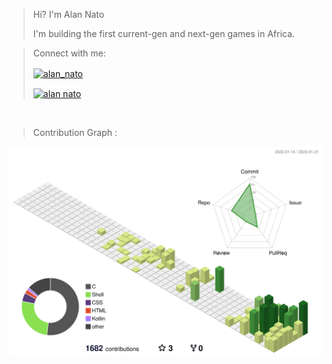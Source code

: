 > Hi? I'm Alan Nato
> 
> I'm building the first current-gen and next-gen games in Africa.


> Connect with me:
> 
> <a href="https://twitter.com/alan_nato" target="blank"><img align="center" src="https://img.shields.io/badge/LinkedIn-0077B5?style=for-the-badge&logo=linkedin&logoColor=white" alt="alan_nato"/></a>
> 
> <a href="https://www.linkedin.com/in/alan-nato/" target="blank"><img align="center" src="https://img.shields.io/badge/Twitter-1DA1F2?style=for-the-badge&logo=twitter&logoColor=white" alt="alan nato"/></a>
  
<br>

> Contribution Graph : 
  
![](./profile-3d-contrib/profile-green-animate.svg)

